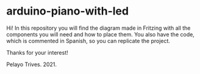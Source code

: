 # arduino-piano-with-led

Hi! In this repository you will find the diagram made in Fritzing with all the components you will need and how to place them.
You also have the code, which is commented in Spanish, so you can replicate the project.

Thanks for your interest!

Pelayo Trives. 2021.
